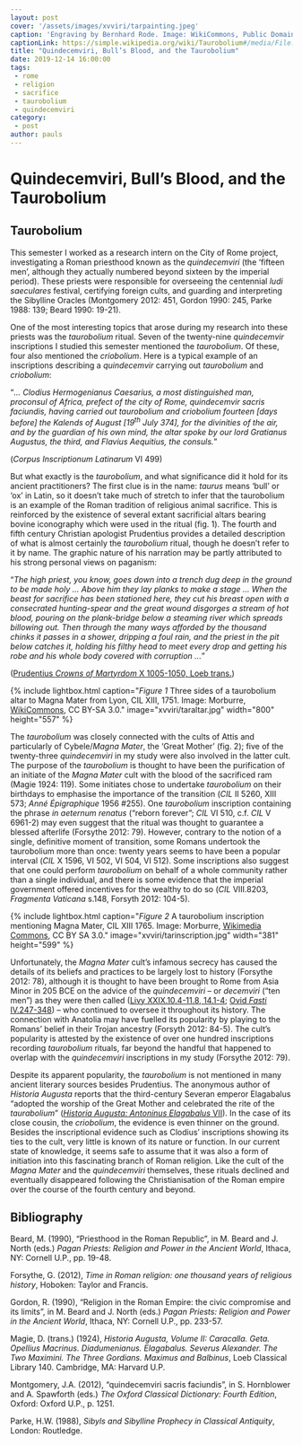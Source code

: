 ```yaml
---
layout: post
cover: '/assets/images/xvviri/tarpainting.jpeg'
caption: 'Engraving by Bernhard Rode. Image: WikiCommons, Public Domain.'
captionLink: https://simple.wikipedia.org/wiki/Taurobolium#/media/File:Taurobolium.jpg
title: "Quindecemviri, Bull’s Blood, and the Taurobolium"
date: 2019-12-14 16:00:00
tags:
 - rome
 - religion
 - sacrifice
 - taurobolium
 - quindecemviri
category:
 - post
author: pauls
---
```

<h1 id="quindecemviri-bulls-blood-and-the-taurobolium">Quindecemviri, Bull’s Blood, and the Taurobolium</h1>
<h2 id="taurobolium">Taurobolium</h2>
<p>This semester I worked as a research intern on the City of Rome project, investigating a Roman priesthood known as the <em>quindecemviri</em> (the ‘fifteen men’, although they actually numbered beyond sixteen by the imperial period). These priests were responsible for overseeing the centennial <em>ludi saeculares</em> festival, certifying foreign cults, and guarding and interpreting the Sibylline Oracles (Montgomery 2012: 451, Gordon 1990: 245, Parke 1988: 139; Beard 1990: 19-21).</p>
<p>One of the most interesting topics that arose during my research into these priests was the <em>taurobolium</em> ritual. Seven of the twenty-nine <em>quindecemvir</em> inscriptions I studied this semester mentioned the <em>taurobolium</em>. Of these, four also mentioned the <em>criobolium</em>. Here is a typical example of an inscriptions describing a <em>quindecemvir</em> carrying out <em>taurobolium</em> and <em>criobolium</em>:</p>
<p>“<em>... Clodius Hermogenianus Caesarius, a most distinguished man, proconsul of Africa, prefect of the city of Rome, quindecemvir sacris faciundis, having carried out taurobolium and criobolium fourteen [days before] the Kalends of August [19<sup>th</sup> July 374], for the divinities of the air, and by the guardian of his own mind, the altar spoke by our lord Gratianus Augustus, the third, and Flavius Aequitius, the consuls.</em>”</p>
<p>(<em>Corpus Inscriptionum Latinarum</em> VI 499)</p>
<p>But what exactly is the <em>taurobolium</em>, and what significance did it hold for its ancient practitioners? The first clue is in the name: <em>taurus</em> means ‘bull’ or ‘ox’ in Latin, so it doesn’t take much of stretch to infer that the taurobolium is an example of the Roman tradition of religious animal sacrifice. This is reinforced by the existence of several extant sacrificial altars bearing bovine iconography which were used in the ritual (fig. 1). The fourth and fifth century Christian apologist Prudentius provides a detailed description of what is almost certainly the <em>taurobolium</em> ritual, though he doesn’t refer to it by name. The graphic nature of his narration may be partly attributed to his strong personal views on paganism:</p>
<p>“<em>The high priest, you know, goes down into a trench dug deep in the ground to be made holy ... Above him they lay planks to make a stage ... When the beast for sacrifice has been stationed here, they cut his breast open with a consecrated hunting-spear and the great wound disgorges a stream of hot blood, pouring on the plank-bridge below a steaming river which spreads billowing out. Then through the many ways afforded by the thousand chinks it passes in a shower, dripping a foul rain, and the priest in the pit below catches it, holding his filthy head to meet every drop and getting his robe and his whole body covered with corruption ...</em>”</p>
<p>(<a href="http://www.thelatinlibrary.com/prudentius/prud10.shtml">Prudentius <em>Crowns of Martyrdom</em> X 1005-1050, Loeb trans.</a>)</p>

{% include lightbox.html
caption="*Figure 1* Three sides of a taurobolium altar to Magna Mater from Lyon, CIL XIII, 1751. Image: Morburre, [WikiCommons](https://en.wikipedia.org/wiki/Taurobolium#/media/File:Autel-Lyon-CIL-XIII-1751.jpg), CC BY-SA 3.0."
image="xvviri/taraltar.jpg"
width="800"
height="557" %}

<p>The <em>taurobolium</em> was closely connected with the cults of Attis and particularly of Cybele/<em>Magna Mater</em>, the ‘Great Mother’ (fig. 2); five of the twenty-three <em>quindecemviri</em> in my study were also involved in the latter cult. The purpose of the <em>taurobolium</em> is thought to have been the purification of an initiate of the <em>Magna Mater</em> cult with the blood of the sacrificed ram (Magie 1924: 119). Some initiates chose to undertake <em>taurobolium</em> on their birthdays to emphasise the importance of the transition (<em>CIL</em> II 5260, XIII 573; <em>Anné Épigraphique</em> 1956 #255). One <em>taurobolium</em> inscription containing the phrase <em>in aeternum renatus</em> (“reborn forever”; <em>CIL</em> VI 510, c.f. <em>CIL</em> V 6961-2) may even suggest that the ritual was thought to guarantee a blessed afterlife (Forsythe 2012: 79). However, contrary to the notion of a single, definitive moment of transition, some Romans undertook the taurobolium more than once: twenty years seems to have been a popular interval (<em>CIL</em> X 1596, VI 502, VI 504, VI 512). Some inscriptions also suggest that one could perform <em>taurobolium</em> on behalf of a whole community rather than a single individual, and there is some evidence that the imperial government offered incentives for the wealthy to do so (<em>CIL</em> VIII.8203, <em>Fragmenta Vaticana</em> s.148, Forsyth 2012: 104-5).</p>

{% include lightbox.html
caption="*Figure 2* A taurobolium inscription mentioning Magna Mater, CIL XIII 1765. Image: Morburre, [Wikimedia Commons](https://en.wikipedia.org/wiki/File:Lyon-Autel-CIL-XIII-1756.jpg), CC BY SA 3.0."
image="xvviri/tarinscription.jpg"
width="381"
height="599" %}

<p>Unfortunately, the <em>Magna Mater</em> cult’s infamous secrecy has caused the details of its beliefs and practices to be largely lost to history (Forsythe 2012: 78), although it is thought to have been brought to Rome from Asia Minor in 205 BCE on the advice of the <em>quindecemviri</em> – or <em>decemviri</em> (“ten men”) as they were then called (<a href="http://mcadams.posc.mu.edu/txt/ah/Livy/Livy29.html">Livy XXIX.10.4-11.8, 14.1-4</a>; <a href="https://www.theoi.com/Text/OvidFasti4.html">Ovid <em>Fasti</em> IV.247-348</a>) – who continued to oversee it throughout its history. The connection with Anatolia may have fuelled its popularity by playing to the Romans’ belief in their Trojan ancestry (Forsyth 2012: 84-5). The cult’s popularity is attested by the existence of over one hundred inscriptions recording <em>taurobolium</em> rituals, far beyond the handful that happened to overlap with the <em>quindecemviri</em> inscriptions in my study (Forsythe 2012: 79).</p>
<p>Despite its apparent popularity, the <em>taurobolium</em> is not mentioned in many ancient literary sources besides Prudentius. The anonymous author of <em>Historia Augusta</em> reports that the third-century Severan emperor Elagabalus “adopted the worship of the Great Mother and celebrated the rite of the <em>taurabolium</em>” (<a href="http://penelope.uchicago.edu/Thayer/E/Roman/Texts/Historia_Augusta/Elagabalus/1*.html"><em>Historia Augusta: Antoninus Elagabalus</em> VII</a>). In the case of its close cousin, the <em>criobolium</em>, the evidence is even thinner on the ground. Besides the inscriptional evidence such as Clodius’ inscriptions showing its ties to the cult, very little is known of its nature or function. In our current state of knowledge, it seems safe to assume that it was also a form of initiation into this fascinating branch of Roman religion. Like the cult of the <em>Magna Mater</em> and the <em>quindecemviri</em> themselves, these rituals declined and eventually disappeared following the Christianisation of the Roman empire over the course of the fourth century and beyond.</p>
<h2 id="bibliography">Bibliography</h2>
<p>Beard, M. (1990), “Priesthood in the Roman Republic”, in M. Beard and J. North (eds.) <em>Pagan Priests: Religion and Power in the Ancient World</em>, Ithaca, NY: Cornell U.P., pp. 19-48.</p>
<p>Forsythe, G. (2012), <em>Time in Roman religion: one thousand years of religious history</em>, Hoboken: Taylor and Francis.</p>
<p>Gordon, R. (1990), “Religion in the Roman Empire: the civic compromise and its limits”, in M. Beard and J. North (eds.) <em>Pagan Priests: Religion and Power in the Ancient World</em>, Ithaca, NY: Cornell U.P., pp. 233-57.</p>
<p>Magie, D. (trans.) (1924), <em>Historia Augusta, Volume II: Caracalla. Geta. Opellius Macrinus. Diadumenianus. Elagabalus. Severus Alexander. The Two Maximini. The Three Gordians. Maximus and Balbinus</em>, Loeb Classical Library 140. Cambridge, MA: Harvard U.P.</p>
<p>Montgomery, J.A. (2012), “quindecemviri sacris faciundis”, in S. Hornblower and A. Spawforth (eds.) <em>The Oxford Classical Dictionary: Fourth Edition</em>, Oxford: Oxford U.P., p. 1251.</p>
<p>Parke, H.W. (1988), <em>Sibyls and Sibylline Prophecy in Classical Antiquity</em>, London: Routledge.</p>
